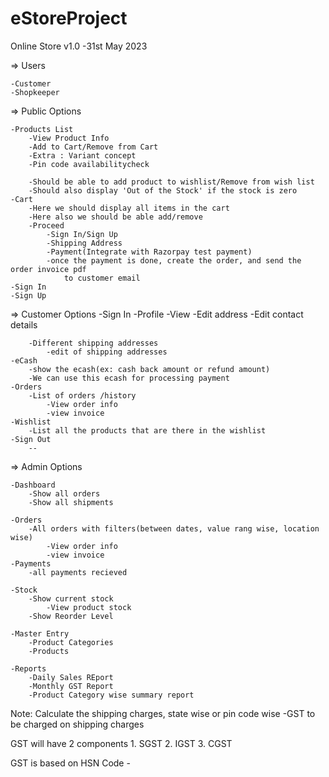 # eStoreProject
Online Store v1.0
	-31st May 2023


=> Users

	-Customer
	-Shopkeeper

=> Public Options
	
	-Products List
		-View Product Info
		-Add to Cart/Remove from Cart
		-Extra : Variant concept
		-Pin code availabilitycheck

		-Should be able to add product to wishlist/Remove from wish list
		-Should also display 'Out of the Stock' if the stock is zero
	-Cart
		-Here we should display all items in the cart
		-Here also we should be able add/remove
		-Proceed 
			-Sign In/Sign Up
			-Shipping Address
			-Payment(Integrate with Razorpay test payment)
			-once the payment is done, create the order, and send the order invoice pdf 
				to customer email
	-Sign In	
	-Sign Up
	
=> Customer Options
	-Sign In
	-Profile
		-View
		-Edit address
		-Edit contact details

		-Different shipping addresses
			-edit of shipping addresses
	-eCash
		-show the ecash(ex: cash back amount or refund amount)
		-We can use this ecash for processing payment
	-Orders
		-List of orders /history
			-View order info
			-view invoice
	-Wishlist
		-List all the products that are there in the wishlist
	-Sign Out
		--

=> Admin Options
	

	-Dashboard
		-Show all orders 
		-Show all shipments

	-Orders
		-All orders with filters(between dates, value rang wise, location wise)
			-View order info
			-view invoice
	-Payments
		-all payments recieved

	-Stock 
		-Show current stock
			-View product stock
		-Show Reorder Level

	-Master Entry
		-Product Categories
		-Products
		
	-Reports
		-Daily Sales REport
		-Monthly GST Report
		-Product Category wise summary report

	
Note: Calculate the shipping charges, state wise or pin code wise
	-GST to be charged on shipping charges

GST will have 2 components
	1. SGST
	2. IGST 
	3. CGST

GST is based on HSN Code
		-
